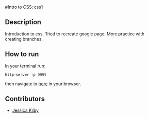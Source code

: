 #Intro to CSS: css1

## Description
Introduction to css. Tried to recreate google page. More practice with creating branches.

## How to run
In your terminal run:
```
http-server -p 9999
```
then navigate to [here](http://localhost:9999) in your browser.

## Contributors
- [Jessica Kilby](https://github.com/jessicakilby)